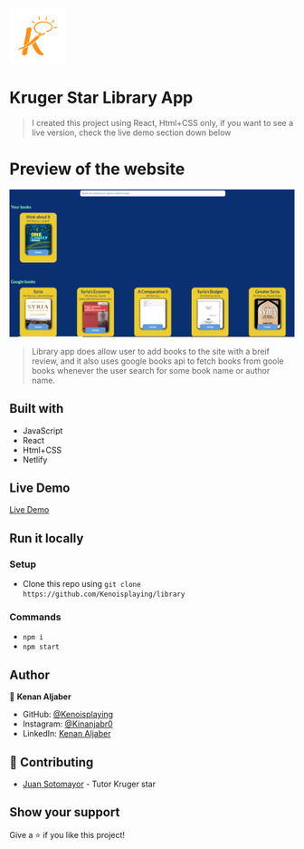 <img src="./src/Assets/krugerLogo.png" height="100px">

# Kruger Star Library App 

>I created this project using React, Html+CSS only, if you want to see a live version, check the live demo section down below

# Preview of the website

<img src="./src/Assets/screenShot.PNG"/>

>Library app does allow user to add books to the site with a breif review, and it also uses google books api to fetch books from goole books whenever the user search for some book name or author name.

## Built with

- JavaScript
- React
- Html+CSS 
- Netlify

## Live Demo

<a href="https://library-kj.netlify.app/">Live Demo</a>


## Run it locally

 ### Setup

 - Clone this repo using `git clone https://github.com/Kenoisplaying/library`

 ### Commands

 - `npm i`
 - `npm start`

## Author

👤 **Kenan Aljaber**

- GitHub: [@Kenoisplaying](https://github.com/Kenoisplaying)
- Instagram: [@Kinanjabr0](https://www.instagram.com/kinanjabr0/)
- LinkedIn: [Kenan Aljaber](https://www.linkedin.com/in/kenan-aljaber-a232aa187/)

## 🤝 Contributing

- [Juan Sotomayor](https://github.com/Juanse7793) - Tutor Kruger star

 ## Show your support

Give a ⭐ if you like this project!




 

